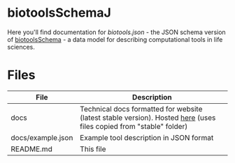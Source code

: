 # biotoolsSchemaJ
Here you'll find documentation for *biotools.json* - the JSON schema version of [biotoolsSchema](https://github.com/bio-tools/biotoolsschema) - a data model for describing computational tools in life sciences.


# Files

File                            | Description
----                            | -----------
docs                            | Technical docs formatted for website (latest stable version).  Hosted [here](http://bio-tools.github.io/biotoolsSchemaJ) (uses files copied from "stable" folder)
docs/example.json		| Example tool description in JSON format
README.md		        | This file
